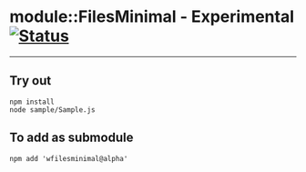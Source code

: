 
# module::FilesMinimal - Experimental [![Status](https://github.com/Wandalen/wFilesMinimal/workflows/Test/badge.svg)](https://github.com/Wandalen/wFilesMinimal/actions?query=workflow%3ATest)

___

## Try out
```
npm install
node sample/Sample.js
```

## To add as submodule
```
npm add 'wfilesminimal@alpha'
```

